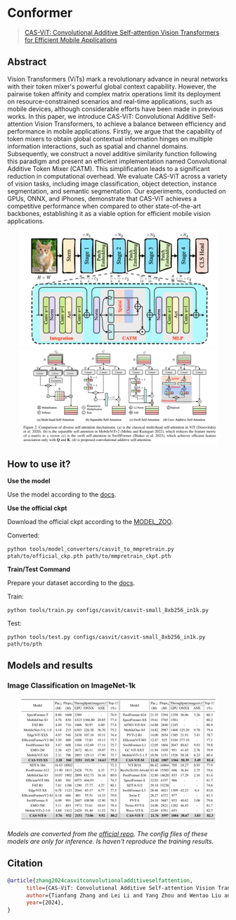 # Conformer

> [CAS-ViT: Convolutional Additive Self-attention Vision Transformers for Efficient Mobile Applications](https://arxiv.org/abs/2408.03703)

<!-- [ALGORITHM] -->

## Abstract

Vision Transformers (ViTs) mark a revolutionary advance in neural networks with their token mixer's powerful global context capability. However, the pairwise token affinity and complex matrix operations limit its deployment on resource-constrained scenarios and real-time applications, such as mobile devices, although considerable efforts have been made in previous works. In this paper, we introduce CAS-ViT: Convolutional Additive Self-attention Vision Transformers, to achieve a balance between efficiency and performance in mobile applications. Firstly, we argue that the capability of token mixers to obtain global contextual information hinges on multiple information interactions, such as spatial and channel domains. Subsequently, we construct a novel additive similarity function following this paradigm and present an efficient implementation named Convolutional Additive Token Mixer (CATM). This simplification leads to a significant reduction in computational overhead. We evaluate CAS-ViT across a variety of vision tasks, including image classification, object detection, instance segmentation, and semantic segmentation. Our experiments, conducted on GPUs, ONNX, and iPhones, demonstrate that CAS-ViT achieves a competitive performance when compared to other state-of-the-art backbones, establishing it as a viable option for efficient mobile vision applications.

<div align=center>
<img src="fig3.png" width="90%"/>
</div>

<div align=center>
<img src="fig1.png" width="90%"/>
</div>

## How to use it?

<!-- [TABS-BEGIN] -->

**Use the model**

Use the model according to the [docs](https://mmpretrain.readthedocs.io/en/latest/user_guides/inference.html).


**Use the official ckpt**

Download the official ckpt according to the [MODEL_ZOO](https://github.com/Tianfang-Zhang/CAS-ViT/blob/main/MODEL_ZOO.md).

Converted:

```shell
python tools/model_converters/casvit_to_mmpretrain.py ptah/to/official_ckp.pth path/to/mmpretrain_ckpt.pth
```

**Train/Test Command**

Prepare your dataset according to the [docs](https://mmpretrain.readthedocs.io/en/latest/user_guides/dataset_prepare.html#prepare-dataset).

Train:

```shell
python tools/train.py configs/casvit/casvit-small_8xb256_in1k.py
```

Test:

```shell
python tools/test.py configs/casvit/casvit-small_8xb256_in1k.py path/to/pth
```

<!-- [TABS-END] -->

## Models and results

### Image Classification on ImageNet-1k

<div align=center>
<img src="fig2.png" width="90%"/>
</div>

*Models are converted from the [official repo](https://github.com/Tianfang-Zhang/CAS-ViT). The config files of these models are only for inference. Is haven't reproduce the training results.*

## Citation

```bibtex
@article{zhang2024casvitconvolutionaladditiveselfattention,
      title={CAS-ViT: Convolutional Additive Self-attention Vision Transformers for Efficient Mobile Applications}, 
      author={Tianfang Zhang and Lei Li and Yang Zhou and Wentao Liu and Chen Qian and Xiangyang Ji},
      year={2024},
}
```
